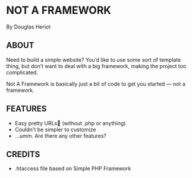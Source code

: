 
# NOT A FRAMEWORK
By Douglas Heriot


## ABOUT

Need to build a simple website? You’d like to use some sort of template thing, but don’t want to deal with a big framework, making the project too complicated.

Not A Framework is basically just a bit of code to get you started — not a framework.




## FEATURES
* Easy pretty URLs (without .php or anything)
* Couldn't be simpler to customize 
* …umm. Are there any other features?




## CREDITS

* .htaccess file based on Simple PHP Framework